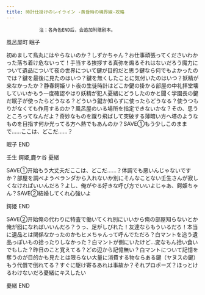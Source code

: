 ```yaml
---
title: 時計仕掛けのレイライン -黄昏時の境界線-攻略
---
```


                注：各角色END后，会追加附赠剧本。

風呂屋町 眠子

初めまして鳥丸にはやらないのか？しずかちゃん？お仕事頑張ってくださいわかった落ち着け危ないって！手当する挨拶する真弥を煽るそれはないだろう魔力について遺品について夜の世界について鍵が目的だと思う鍵なら何でもよかったのでは？鍵を最後に見たのはいつ？鍵を無くしたことに気付いたのはいつ？妖精が来なかったか？静春鍔姫リト夜の生徒時計はどこか鍵の掛かる部屋の中礼拝堂壊していいかもう一度確認やはり妖精が犯人憂緒にどうしたのかと聞く学園長の鍵だ眠子が使ったらどうなる？どういう鍵か知らずに使ったらどうなる？使うつもりがなくても作用するのか？風呂屋のいる場所を指定できないかな？その、思うところってなんだよ？奇妙なものを蹴り飛ばして突破する薄暗い方へ塔のようなものを目指す何か光ってる方へ熱でもあんのか？SAVE①もう少しこのままで……ここは、どこだ……？

眠子 END

壬生 鍔姫,鹿ケ谷 憂緒

SAVE①开始もう大丈夫だここは、どこだ……？体調でも悪いんじゃないですか？部屋を調べようベランダから入れないか別にそんなことない壬生さんが寂しくなければいいんだろ？よし、俺がやる好きな呼び方でいいよじゃあ、鍔姫ちゃん？SAVE②結婚してくれ心強いよ

鍔姫 END

SAVE②开始俺の代わりに特査で働いてくれ別にいいから俺の部屋知らないとか俺が囮になればいいんだろ？うっ、足がしびれた！友達ならもういるだろ！本当に遺品とは関係なかったのかもヒメちゃんって呼んでただろ？白マントを追う遺品っぽいもの拾ったりしなかった？白マントが側にいたけど…変なもん拾い食いでもした？昨日のこと覚えてる？どの辺から記憶無い？白マントについて記憶を奪うのが目的かも見たとは限らない大量に消費する物ならある鍵（ヤヌスの鍵）もう代償で倒れてる？すぐに駆け寄るあれは事故か？それプロポーズ？ほっとけるわけないだろ憂緒にキスしたい

憂緒 END
              
